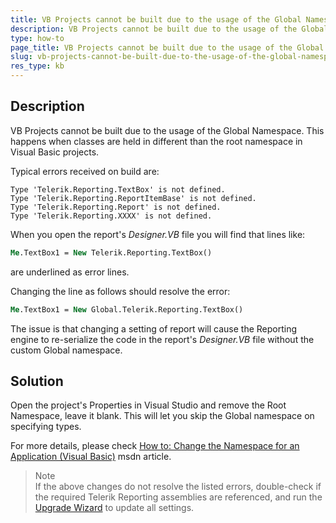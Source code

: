 ```yaml
---
title: VB Projects cannot be built due to the usage of the Global Namespace
description: VB Projects cannot be built due to the usage of the Global Namespace.
type: how-to
page_title: VB Projects cannot be built due to the usage of the Global Namespace
slug: vb-projects-cannot-be-built-due-to-the-usage-of-the-global-namespace
res_type: kb
---
```


## Description  
VB Projects cannot be built due to the usage of the Global Namespace. This happens when classes are held in different than the root namespace in Visual Basic projects.  
  

Typical errors received on build are:  

```
Type 'Telerik.Reporting.TextBox' is not defined.   
Type 'Telerik.Reporting.ReportItemBase' is not defined.
Type 'Telerik.Reporting.Report' is not defined.
Type 'Telerik.Reporting.XXXX' is not defined.  
```  

When you open the report's *Designer.VB* file you will find that lines like:  

```vb
Me.TextBox1 = New Telerik.Reporting.TextBox()
```

are underlined as error lines.  

Changing the line as follows should resolve the error:  

```vb
Me.TextBox1 = New Global.Telerik.Reporting.TextBox()
```  

The issue is that changing a setting of report will cause the Reporting engine to re-serialize the code in the report's *Designer.VB* file without the custom Global namespace.  
  
## Solution  

Open the project's Properties in Visual Studio and remove the Root Namespace, leave it blank. This will let you skip the Global namespace on specifying types.  

For more details, please check [How to: Change the Namespace for an Application (Visual Basic)](https://msdn.microsoft.com/en-us/library/xedasdww%28v=vs.100%29.aspx) msdn article.
    

> Note
> <br /> 
> If the above changes do not resolve the listed errors, double-check if the required Telerik Reporting assemblies are referenced, and run the [Upgrade Wizard](http://docs.telerik.com/reporting/ui-upgrade-wizard) to update all settings.

